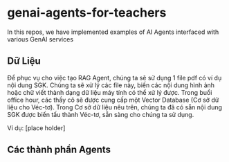 # genai-agents-for-teachers
In this repos, we have implemented examples of AI Agents interfaced with various GenAI services

## Dữ Liệu
Để phục vụ cho việc tạo RAG Agent, chúng ta sẽ sử dụng 1 file pdf có ví dụ nội dung SGK. Chúng ta sẽ xử lý các file này, biến các nội dung hình ảnh hoặc chữ viết thành dạng dữ liệu máy tính có thể xử lý được. Trong buổi office hour, các thầy cô sẽ được cung cấp một Vector Database (Cơ sở dữ liệu cho Véc-tơ). Trong Cơ sở dữ liệu nêu trên, chúng ta đã có sẵn nội dung SGK được biến tấu thành Véc-tơ, sẵn sàng cho chúng ta sử dụng.

Ví dụ: [place holder]

## Các thành phần Agents



